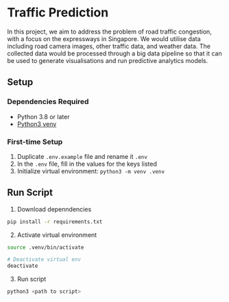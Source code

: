 # Traffic Prediction

In this project, we aim to address the problem of road traffic congestion, with a focus on the expressways in Singapore. We would utilise data including road camera images, other traffic data, and weather data. The collected data would be processed through a big data pipeline so that it can be used to generate visualisations and run predictive analytics models.

## Setup

### Dependencies Required

- Python 3.8 or later
- [Python3 venv](https://docs.python.org/3/library/venv.html) 

### First-time Setup

1. Duplicate `.env.example` file and rename it `.env`
2. In the `.env` file, fill in the values for the keys listed
3. Initialize virtual environment: `python3 -m venv .venv`

## Run Script

1. Download depenndencies

```bash
pip install -r requirements.txt
```

2. Activate virtual environment

```bash
source .venv/bin/activate

# Deactivate virtual env
deactivate
```

3. Run script

```bash
python3 <path to script>
```
